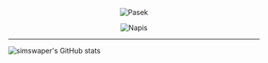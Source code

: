 <p align="center">
  <img src="https://i.ibb.co/nw1H8KF/image.png" alt="Pasek" />
</p>


<p align="center">
  <img src="https://readme-typing-svg.herokuapp.com?font=Fira+Code&pause=1000&center=true&random=false&width=435&lines=Hi+everyone!;I'm+squad!;Python+Developer;HTML+Developer;Love+play+games." alt="Napis" />
</p>

***

![simswaper's GitHub stats](https://github-readme-stats.vercel.app/api?username=simswaper&show_icons=true&theme=radical&locale=pl)
